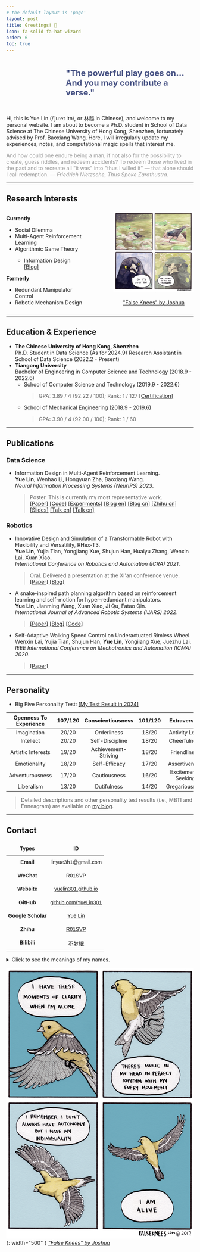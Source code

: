 ```yaml
---
# the default layout is 'page'
layout: post
title: Greetings! 🎉
icon: fa-solid fa-hat-wizard
order: 6
toc: true
---
```


<div style="display: flex; align-items: center; margin-bottom: 20px;">
  <div style="flex-shrink: 0; width: 130px; height: 130px; background-image: url('/assets/img/photo2_transparent.png'); background-size: cover; background-position: center; margin-right: 30px;" onmouseover="this.style.backgroundImage='url(/assets/img/photo2_cooler_transparent.png)'" onmouseout="this.style.backgroundImage='url(/assets/img/photo2_transparent.png)'">
  </div>
  <div style="flex-grow: 1; display: flex; justify-content: center; align-items: center;">
    <!-- <div style="font-style: italic; color: #555; border-left: 5px solid #eee; padding-left: 20px;"> -->
    <div style="color: #495485; font-size: 22px">
      <!-- <b>The world only makes sense if you force it to. <i>—&nbsp;Batman.</i></b> -->
      <b>"The powerful play goes on...<br>And you may contribute a verse."</b>
    </div>
  </div>
</div>

<!-- > *Answer.*  
> That you are here — that life exists and identity,  
> That the powerful play goes on, and you may contribute a verse.  
> *— Walt Whitman, O Me! O Life!*
{: .prompt-info } -->

Hi, this is <span translate="no">Yue Lin</span> (/ˈjuːeɪ lɪn/, or 林越 in Chinese), and welcome to my personal website.
I am about to become a Ph.D. student in School of Data Science at The Chinese University of Hong Kong, Shenzhen, fortunately advised by Prof. <span translate="no">Baoxiang Wang</span>. Here, I will irregularly update my experiences, notes, and computational magic spells that interest me.


<div style="color: #999;">
  And how could one endure being a man, if not also for the possibility to create, guess riddles, and redeem accidents? To redeem those who lived in the past and to recreate all "it was" into "thus I willed it" — that alone should I call redemption. <i>—&nbsp;Friedrich&nbsp;Nietzsche,&nbsp;Thus&nbsp;Spoke&nbsp;Zarathustra.</i>
</div>


<!-- <div class="w-22 left" style="width: 130px; height: 130px; background-image: url('/assets/img/photo2.jpeg'); background-size: cover; background-position: center; float: left;" onmouseover="this.style.backgroundImage='url(/assets/img/photo2_cooler.jpeg)'" onmouseout="this.style.backgroundImage='url(/assets/img/photo2.jpeg)'"></div>

And how could one endure being a man, if not also for the possibility to create, guess riddles, and redeem accidents? To redeem those who lived in the past and to recreate all "it was" into "thus I willed it" — that alone should I call redemption. *— Friedrich Nietzsche, Thus Spoke Zarathustra.*


<br clear="all"/>

Hi, this is Yue Lin (/ˈjuːeɪ lɪn/, or 林越 in Chinese), and welcome to my personal website.
Currently, I am a research assistant in School of Data Science at The Chinese University of Hong Kong, Shenzhen, fortunately advised by Prof. Baoxiang Wang. Here, I will irregularly update my experiences, notes, and computational magic spells that interest me.


> And how could one endure being a man, if not also for the possibility to create, guess riddles, and redeem accidents?
> To redeem those who lived in the past and to recreate all "it was" into "thus I willed it" — that alone should I call redemption. 
> *— Friedrich Nietzsche, Thus Spoke Zarathustra.*
{: .prompt-info } -->

---

## Research Interests

<!-- ![pic1](/assets/img/about/crow1.png){: width="250" .w-50 .left}
_[— Joshua, False Knees.](https://falseknees.com/about.html)_ -->

<!-- *Currently*
- Multi-Agent Reinforcement Learning
- [Information Design]({{site.baseurl}}/posts/Information-Design-10min/)
- Sequential Social Dilemma

*Formerly*
- Redundant Manipulator Control
- Robotic Mechanism Design -->


<style>
  .flex-container {
    display: flex;
    justify-content: flex-start;
    align-items: stretch;
  }
  .flex-item {
    /* width: 45%; */
    width: 300px;
    display: flex;
    flex-direction: column;
    justify-content: center;
  }
  .spacer {
    width: 20%;
  }
  .auto-spacer {
    flex-grow: 1;
  }
  @media (max-width: 768px) {
    .flex-container {
      flex-direction: column;
      align-items: center;
    }
    .flex-item, .spacer, .auto-spacer {
      width: 85%;
    }
  }
</style>

<div class="flex-container">
  <div class="flex-item">
    <div>
      <p><strong>Currently</strong></p>
      <ul>
        <li>Social Dilemma</li>
        <li>Multi-Agent Reinforcement Learning</li>
        <li>Algorithmic Game Theory</li>
        <ul>
          <li>Information Design <a href="{{site.baseurl}}/posts/Information-Design-10min/">[Blog]</a></li>
        </ul>
      </ul>
      <p><strong>Formerly</strong></p>
      <ul>
        <li>Redundant Manipulator Control</li>
        <li>Robotic Mechanism Design</li>
      </ul>
    </div>
  </div>
  <div class="spacer"></div>
  <div class="flex-item" style="text-align: center;">
    <img src="/assets/img/about/crow1.png" alt="pic1" style="max-height: 100%; margin: auto;" />
    <p><a href="https://falseknees.com/about.html">"False Knees" by Joshua</a></p>
  </div>
  <div class="auto-spacer"></div>
</div>

<!-- <br clear="all"/> -->

---

## Education & Experience

- <span translate="no">**The Chinese University of Hong Kong, Shenzhen**</span>  
  Ph.D. Student in Data Science (As for 2024.9)  
  <!-- Ph.D. Student in Data Science (2024.9 - Present)   -->
  Research Assistant in School of Data Science (2022.2 - Present)
- <span translate="no">**Tiangong University**</span>  
  Bachelor of Engineering in Computer Science and Technology (2018.9 - 2022.6)
    - School of Computer Science and Technology (2019.9 - 2022.6)  
        > GPA:  3.89 / 4 (92.22 / 100); Rank: 1 / 127 
        [[Certification]]({{site.baseurl}}/posts/Certification-Rank/)
    - School of Mechanical Engineering (2018.9 - 2019.6)  
        > GPA:  3.90 / 4 (92.00 / 100); Rank: 1 / 60

<!-- #588142-->
<!-- > <p style="font-size: 18px; color: #495485"><b>If I'm going to have a past, I prefer it to be multiple choice! HA! HA! HA! <i>—&nbsp;The&nbsp;Killing&nbsp;Joke.</i></b></p> -->


<!-- <div style="height: 20px;"></div>

<p style="text-align:left;height:20px;"><b>
The Chinese University of Hong Kong, Shenzhen</b><span style="float:right;">
Shenzhen, China</span></p >

<p style="text-align:left;height:20px;">
Research Assistant - School of Data Science<span style="float:right;">
2022.2 - Present</span></p >

<div style="height: 15px;"></div>

<p style="text-align:left;height:20px;"><b>
Tiangong University</b><span style="float:right;">
Tianjin, China</span></p >

<p style="text-align:left;height:20px;">
Bachelor of Engineering - Computer Science and Technology<span style="float:right;">
2018.9 - 2022.6</span></p >

<div class="align-container" style="color:DarkGray;">
    <span style="text-align:left;height:20px;"><b>
        Major: Computer Science and Technology</b><span style="float:right;">
        2019.9 - 2022.6</span></span>
    <div class="align-content">
        <span style="margin-right: 2em;">GPA:  3.89 / 4 (92.22 / 100)</span><span>Rank: 1 / 127</span>
    </div>
</div>

<div class="align-container" style="color:DarkGray;">
    <span style="text-align:left;height:20px;"><b>
    Major: Mechanical Engineering</b><span style="float:right;">
    2018.9 - 2019.6</span></span>
    <div class="align-content">
        <span style="margin-right: 2em;">GPA: 3.90 / 4 (92.00 / 100)</span><span>Rank: 1 / 60</span>
    </div>
</div>

<div style="height: 25px;"></div> -->

---

## Publications

<!-- [[Google Scholar]](https://scholar.google.com/citations?user=fbvQHX4AAAAJ&hl=zh-CN) -->

### Data Science

- <span translate="no">Information Design in Multi-Agent Reinforcement Learning.</span>  
    <span translate="no">**Yue Lin**, Wenhao Li, Hongyuan Zha, Baoxiang Wang.</span>  
    <span translate="no">*Neural Information Processing Systems (NeurIPS) 2023*.</span>
    > Poster. This is currently my most representative work.  
    [[Paper]](https://arxiv.org/abs/2305.06807) 
    [[Code]](https://github.com/YueLin301/InformationDesignMARL) 
    [[Experiments]](https://wandb.ai/yuelin301/IND+MARL?nw=nwuseryuelin301) 
    [[Blog en]]({{site.baseurl}}/posts/IDMARL/) 
    [[Blog cn]]({{site.baseurl}}/posts/IDMARL-cn/) 
    [[Zhihu cn]](https://zhuanlan.zhihu.com/p/687305626) 
    [[Slides]]({{site.baseurl}}/posts/IDMARL/#slides) 
    [[Talk en]](https://www.youtube.com/watch?v=yhVlpv_1Pg4) 
    [[Talk cn]](https://www.bilibili.com/video/BV1e94y177Dj/?share_source=copy_web&vd_source=b3cf9eb7cfe43c730613c5158a38e978&t=2825)  

<!-- - Information Design in Multi-Agent Reinforcement Learning.  
    **Yue Lin**, Wenhao Li, Hongyuan Zha, Baoxiang Wang.  
    *Neural Information Processing Systems (NeurIPS) 2023*.
    > Poster. This is currently my most representative work.  
    [[Paper]](https://arxiv.org/abs/2305.06807) 
    [[Code]](https://github.com/YueLin301/InformationDesignMARL) 
    [[Experiments]](https://wandb.ai/yuelin301/IND+MARL?nw=nwuseryuelin301) 
    [[Blog en]]({{site.baseurl}}/posts/IDMARL/) 
    [[Blog cn]]({{site.baseurl}}/posts/IDMARL-cn/) 
    [[Zhihu cn]](https://zhuanlan.zhihu.com/p/687305626) 
    [[Slides]]({{site.baseurl}}/posts/IDMARL/#slides) 
    [[Talk en]](https://www.youtube.com/watch?v=yhVlpv_1Pg4) 
    [[Talk cn]](https://www.bilibili.com/video/BV1e94y177Dj/?share_source=copy_web&vd_source=b3cf9eb7cfe43c730613c5158a38e978&t=2825)   -->

<!-- > Of the empty and useless years of the rest, with the rest me intertwined,  
> The question, O me! so sad, recurring — What good amid these, O me, O life?  
> *— Walt Whitman, O Me! O Life!*
{: .prompt-tip } -->

### Robotics

- <span translate="no">Innovative Design and Simulation of a Transformable Robot with Flexibility and Versatility, RHex-T3.</span>  
    <span translate="no">**Yue Lin**, Yujia Tian, Yongjiang Xue, Shujun Han, Huaiyu Zhang, Wenxin Lai, Xuan Xiao.</span>  
    <span translate="no">*International Conference on Robotics and Automation (ICRA) 2021*.</span>
    > Oral. Delivered a presentation at the Xi'an conference venue.  
    [[Paper]](https://ieeexplore.ieee.org/abstract/document/9561060) 
    [[Blog]]({{site.baseurl}}/posts/RHex-T3/)  
- <span translate="no">A snake-inspired path planning algorithm based on reinforcement learning and self-motion for hyper-redundant manipulators.</span>  
    <span translate="no">**Yue Lin**, Jianming Wang, Xuan Xiao, Ji Qu, Fatao Qin.</span>  
    <span translate="no">*International Journal of Advanced Robotic Systems (IJARS) 2022*.</span>  
    > [[Paper]](https://journals.sagepub.com/doi/full/10.1177/17298806221110022) [[Blog]]({{site.baseurl}}/posts/SSCC/) 
    [[Code]](https://github.com/YueLin301/Swinging-Search-Crawling-Control)  
- <span translate="no">Self-Adaptive Walking Speed Control on Underactuated Rimless Wheel.</span>  
    <span translate="no">Wenxin Lai, Yujia Tian, Shujun Han, **Yue Lin**, Yongiiang Xue, Juezhu Lai.</span>  
    <span translate="no">*IEEE International Conference on Mechatronics and Automation (ICMA) 2020*.</span>  
    > [[Paper]](https://ieeexplore.ieee.org/abstract/document/9233853)  

<!-- - Innovative Design and Simulation of a Transformable Robot with Flexibility and Versatility, RHex-T3.  
    **Yue Lin**, Yujia Tian, Yongjiang Xue, Shujun Han, Huaiyu Zhang, Wenxin Lai, Xuan Xiao.  
    *International Conference on Robotics and Automation (ICRA) 2021*.
    > Oral. Delivered a presentation at the Xi'an conference venue.  
    [[Paper]](https://ieeexplore.ieee.org/abstract/document/9561060) 
    [[Blog]]({{site.baseurl}}/posts/RHex-T3/)  
- A snake-inspired path planning algorithm based on reinforcement learning and self-motion for hyper-redundant manipulators.  
    **Yue Lin**, Jianming Wang, Xuan Xiao, Ji Qu, Fatao Qin.  
    *International Journal of Advanced Robotic Systems (IJARS) 2022*.  
    > [[Paper]](https://journals.sagepub.com/doi/full/10.1177/17298806221110022) [[Blog]]({{site.baseurl}}/posts/SSCC/) 
    [[Code]](https://github.com/YueLin301/Swinging-Search-Crawling-Control)  
- Self-Adaptive Walking Speed Control on Underactuated Rimless Wheel.  
    Wenxin Lai, Yujia Tian, Shujun Han, **Yue Lin**, Yongiiang Xue, Juezhu Lai.  
    *IEEE International Conference on Mechatronics and Automation (ICMA) 2020*.  
    > [[Paper]](https://ieeexplore.ieee.org/abstract/document/9233853)   -->

<!-- ---

## Honors & Awards
- First Prize in the 16th Tianjin "The Challenge Cup" Competition - 2021.6
- First Prize of the President's Scholarship (Top: 3%), Tiangong University - 2020.12
- Second Prize of the President's Scholarship (Top: 10%), Tiangong University - 2018.12 & 2019.12
- Third Prize in the 15th Tianjin "The Projection Mapping Contest" Competition - 2019.5

---

## Campus Involvement
- Assisted classmates in preparing for final exams during the pandemic. Check out my [mind map notes](https://github.com/YueLin301/MindMap-bakcup).
- Initiated and organized a weekly seminar on Advanced Mathematics for classmates, promoting a harmonious learning environment.

The high-scoring courses at the undergraduate level include the following: 
  - **Mathematics:** Advanced Mathematics (100), Discrete Mathematics (96);
  - **Computer Science:** Compiler Theory (99), Embedded System Design (99), Software Engineering (98), Operating System (95), Computer Networks (96), Curriculum Design on Database (95), Application Development Practice (97), Internet of Things Technology (99), Software Development Practice (95), Distributed and Cloud Computing (95);
  - **Artificial Intelligence:** Digital Image Processing (98), Speech Recognition and Natural Language Understanding (96), Computerized Vision (96), Machine Learning (95);
  - **Robotics:** Intelligent Mobile Robot (99), Electrical and Electronic Technology (98), College Physics (97). -->

---

## Personality

- Big Five Personality Test: 
  <!-- [**SCOAI**](https://bigfive-test.com/result/649d06c585aaa70008135b20);  -->
  [[My Test Result in 2024]](https://bigfive-test.com/result/65e8ffaf59460b0008351b6d)
  <!-- [[My Test Result in 2023]](https://bigfive-test.com/result/649d06c585aaa70008135b20) -->
  <!-- - Scored highly in **Openness to Experience**, especially in *Imagination* and *Intellect*. -->
  <!-- - Scored highly in **Conscientiousness**, especially in *Orderliness* and *Achievement-Striving*. -->

| Openness To Experience 	| 107/120 	|   Conscientiousness  	| 101/120 	|    Extraversion    	| 95/120 	| Agreeableness 	| 82/120 	|     Neuroticism    	| 64/120 	|
|:----------------------:	|:-------:	|:--------------------:	|:-------:	|:------------------:	|:------:	|:-------------:	|:------:	|:------------------:	|:------:	|
|       Imagination      	|  20/20  	|      Orderliness     	|  18/20  	|   Activity Level   	|  19/20 	|    Modesty    	|  16/20 	|    Vulnerability   	|  8/20  	|
|        Intellect       	|  20/20  	|    Self-Discipline   	|  18/20  	|    Cheerfulness    	|  18/20 	|    Sympathy   	|  15/20 	|     Depression     	|  9/20  	|
|   Artistic Interests   	|  19/20  	| Achievement-Striving 	|  18/20  	|    Friendliness    	|  15/20 	|    Altruism   	|  14/20 	| Self-Consciousness 	|  10/20 	|
|      Emotionality      	|  18/20  	|     Self-Efficacy    	|  17/20  	|    Assertiveness   	|  15/20 	|  Cooperation  	|  13/20 	|    Immoderation    	|  11/20 	|
|     Adventurousness    	|  17/20  	|     Cautiousness     	|  16/20  	| Excitement-Seeking 	|  15/20 	|    Morality   	|  13/20 	|        Anger       	|  11/20 	|
|       Liberalism       	|  13/20  	|      Dutifulness     	|  14/20  	|   Gregariousness   	|  13/20 	|     Trust     	|  11/20 	|       Anxiety      	|  15/20 	|

<!-- - Myers-Briggs Type Indicator (MBTI):  -->
  <!-- [**INTJ-T**](https://www.16personalities.com/intj-personality).  -->
  <!-- [[My Test Result in 2023]](https://www.16personalities.com/profiles/8dc4f03308407). -->
<!-- - Enneagram:  -->
  <!-- [**Type 5 with a 4-Wing**](https://www.enneagraminstitute.com/type-5);  -->
  <!-- Tritye: 548. -->
  <!-- [Instincts](https://www.enneagrammer.com/the-three-instincts): SX/SP; -->
  <!-- [[My Test Result in 2023]](https://personalitypath.com/enneagram/personality-test-result/?t=6565fb05b6e90&swcfpc=1). -->

> Detailed descriptions and other personality test results (i.e., MBTI and Enneagram) are available on [my blog]({{site.baseurl}}/posts/Personality). 

<!-- > I believe these tools are efficient communication protocols, and using them allows me to easily introduce my profile.  -->

<!-- ![garage](/assets/img/avatar/garage3c.png)
_Generated by ChatGPT-4._ -->

---

## Contact

<div align="center">

<style type="text/css">
.tg  {border:none;border-collapse:collapse;border-spacing:0;}
.tg td{border-style:solid;border-width:0px;font-family:Arial, sans-serif;font-size:14px;overflow:hidden;
  padding:10px 5px;word-break:normal;}
.tg th{border-style:solid;border-width:0px;font-family:Arial, sans-serif;font-size:14px;font-weight:normal;
  overflow:hidden;padding:10px 5px;word-break:normal;}
.tg .tg-wp8o{border-color:#000000;text-align:center;vertical-align:top}
.tg .tg-mqa1{border-color:#000000;font-weight:bold;text-align:center;vertical-align:top}
</style>
<table class="tg">
<thead>
  <tr>
    <th class="tg-mqa1">Types</th>
    <th class="tg-mqa1">ID</th>
  </tr>
</thead>
<tbody>
  <tr>
    <td class="tg-mqa1">Email</td>
    <td class="tg-wp8o">linyue3h1@gmail.com</td>
  </tr>
  <tr>
    <td class="tg-mqa1">WeChat</td>
    <td class="tg-wp8o">R01SVP</td>
  </tr>
  <tr>
    <td class="tg-mqa1">Website</td>
    <td class="tg-wp8o"><a href="{{site.baseurl}}/" target="_blank" rel="noopener noreferrer">yuelin301.github.io</a></td>
  </tr>
  <tr>
    <td class="tg-mqa1">GitHub</td>
    <td class="tg-wp8o"><a href="https://github.com/YueLin301" target="_blank" rel="noopener noreferrer">github.com/YueLin301</a></td>
  </tr>
  <tr>
    <td class="tg-mqa1">Google Scholar</td>
    <td class="tg-wp8o"><a href="https://scholar.google.com/citations?user=fbvQHX4AAAAJ" target="_blank" rel="noopener noreferrer"><span translate="no">Yue Lin</span></a></td>
  </tr>
  <tr>
    <td class="tg-mqa1">Zhihu</td>
    <td class="tg-wp8o"><a href="https://www.zhihu.com/people/R01SVP/answers" target="_blank" rel="noopener noreferrer"><span translate="no">R01SVP</span></a></td>
  </tr>
  <tr>
    <td class="tg-mqa1">Bilibili</td>
    <td class="tg-wp8o"><a href="https://space.bilibili.com/36040555" target="_blank" rel="noopener noreferrer"><span translate="no">不梦眠</span></a></td>
  </tr>
</tbody>
</table>

</div>

<!-- - In Chinese, the phonetic abbreviation for `301` is `sbly,` where `sb` stands for "silly," and `ly` is my name. When applying for the email address, I was worried that others might confuse the number `0` with the letter `o`, so I changed `301` to `3h1`, but actually, `3h1` is `310`. Haha, silly me indeed!
- `RSVP` is an abbreviation for the French phrase "Répondez s'il vous plaît," which translates to `"Respond, if you please"` in English. It is commonly used on invitations to request that the invitee confirm whether or not they will attend the event.
- Here, `R01SVP` acts like a cry or a spell from a bystander's perspective, and the entity I am inviting is **the objective world!** -->

<details>
<summary>Click to see the meanings of my names.</summary>
<span translate="no">
<ul>
  <li>In Chinese, the phonetic abbreviation for <code>301</code> is <code>sbly,</code> where <code>sb</code> stands for "silly," and <code>ly</code> is my name.</li>
  <li>When applying for the email address, I was worried that others might confuse the number <code>0</code> with the letter <code>o</code>, so I changed <code>301</code> to <code>3h1</code>, but actually, <code>3h1</code> is <code>310</code>. Haha, silly me indeed!</li>
  <li><code>RSVP</code> is an abbreviation for the French phrase "Répondez s'il vous plaît," which translates to "<em>Respond, if you please</em>" in English. It is commonly used on invitations to request that the invitee confirm whether or not they will attend the event.</li>
  <li>Here, <code>R01SVP</code> acts like a cry or a spell from a bystander's perspective, and the entity I am inviting is <strong>the objective world!</strong></li>
  <li>"不梦眠" means "Dreamless Sleep" in English, referring to a deep, uninterrupted sleep or metaphorically, to death.</li>
</ul>
</span>

</details>



![pic2](/assets/img/about/bird1.png){: width="500" }
_["False Knees" by Joshua](https://falseknees.com/about.html)_